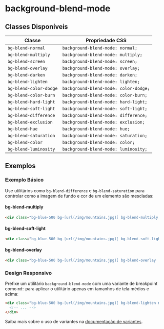 # background-blend-mode

## Classes Disponíveis

| Classe | Propriedade CSS |
|--------|----------------|
| `bg-blend-normal` | `background-blend-mode: normal;` |
| `bg-blend-multiply` | `background-blend-mode: multiply;` |
| `bg-blend-screen` | `background-blend-mode: screen;` |
| `bg-blend-overlay` | `background-blend-mode: overlay;` |
| `bg-blend-darken` | `background-blend-mode: darken;` |
| `bg-blend-lighten` | `background-blend-mode: lighten;` |
| `bg-blend-color-dodge` | `background-blend-mode: color-dodge;` |
| `bg-blend-color-burn` | `background-blend-mode: color-burn;` |
| `bg-blend-hard-light` | `background-blend-mode: hard-light;` |
| `bg-blend-soft-light` | `background-blend-mode: soft-light;` |
| `bg-blend-difference` | `background-blend-mode: difference;` |
| `bg-blend-exclusion` | `background-blend-mode: exclusion;` |
| `bg-blend-hue` | `background-blend-mode: hue;` |
| `bg-blend-saturation` | `background-blend-mode: saturation;` |
| `bg-blend-color` | `background-blend-mode: color;` |
| `bg-blend-luminosity` | `background-blend-mode: luminosity;` |

## Exemplos

### Exemplo Básico

Use utilitários como `bg-blend-difference` e `bg-blend-saturation` para controlar como a imagem de fundo e cor de um elemento são mescladas:

#### bg-blend-multiply
```html
<div class="bg-blue-500 bg-[url(/img/mountains.jpg)] bg-blend-multiply ..."></div>
```

#### bg-blend-soft-light
```html
<div class="bg-blue-500 bg-[url(/img/mountains.jpg)] bg-blend-soft-light ..."></div>
```

#### bg-blend-overlay
```html
<div class="bg-blue-500 bg-[url(/img/mountains.jpg)] bg-blend-overlay ..."></div>
```

### Design Responsivo

Prefixe um utilitário `background-blend-mode` com uma variante de breakpoint como `md:` para aplicar o utilitário apenas em tamanhos de tela médios e acima:

```html
<div class="bg-blue-500 bg-[url(/img/mountains.jpg)] bg-blend-lighten md:bg-blend-darken ...">
  <!-- ... -->
</div>
```

Saiba mais sobre o uso de variantes na [documentação de variantes](https://tailwindcss.com/docs/hover-focus-and-other-states).

